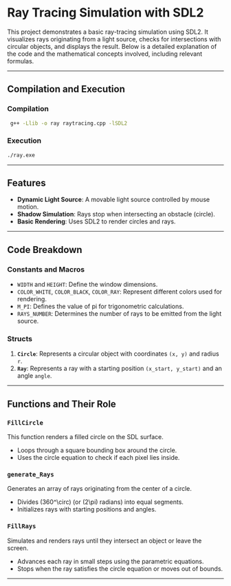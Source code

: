 # Ray Tracing Simulation with SDL2

This project demonstrates a basic ray-tracing simulation using SDL2. It visualizes rays originating from a light source, checks for intersections with circular objects, and displays the result. Below is a detailed explanation of the code and the mathematical concepts involved, including relevant formulas.

---


## Compilation and Execution

### Compilation
```bash
 g++ -Llib -o ray raytracing.cpp -lSDL2
```

### Execution
```bash
./ray.exe
```

---

## Features
- **Dynamic Light Source**: A movable light source controlled by mouse motion.
- **Shadow Simulation**: Rays stop when intersecting an obstacle (circle).
- **Basic Rendering**: Uses SDL2 to render circles and rays.

---

## Code Breakdown

### Constants and Macros
- `WIDTH` and `HEIGHT`: Define the window dimensions.
- `COLOR_WHITE`, `COLOR_BLACK`, `COLOR_RAY`: Represent different colors used for rendering.
- `M_PI`: Defines the value of pi for trigonometric calculations.
- `RAYS_NUMBER`: Determines the number of rays to be emitted from the light source.

### Structs
1. **`Circle`**: Represents a circular object with coordinates `(x, y)` and radius `r`.
2. **`Ray`**: Represents a ray with a starting position `(x_start, y_start)` and an angle `angle`.

---

## Functions and Their Role

### `FillCircle`
This function renders a filled circle on the SDL surface.
- Loops through a square bounding box around the circle.
- Uses the circle equation to check if each pixel lies inside.

### `generate_Rays`
Generates an array of rays originating from the center of a circle.
- Divides \(360^\circ\) (or \(2\pi\) radians) into equal segments.
- Initializes rays with starting positions and angles.

### `FillRays`
Simulates and renders rays until they intersect an object or leave the screen.
- Advances each ray in small steps using the parametric equations.
- Stops when the ray satisfies the circle equation or moves out of bounds.

---









